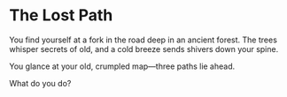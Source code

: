 # The Lost Path

You find yourself at a fork in the road deep in an ancient forest. The trees whisper secrets of old, and a cold breeze sends shivers down your spine.

You glance at your old, crumpled map—three paths lie ahead.

What do you do?

<!-- Team members will add their own choices here in their branches -->
